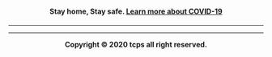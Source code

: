 <center><h4>Stay home, Stay safe. <a href="/covid-19">Learn more about COVID-19<h4/></a><center/>
<hr>

<hr>

<center>Copyright © 2020 tcps all right reserved.<center>
